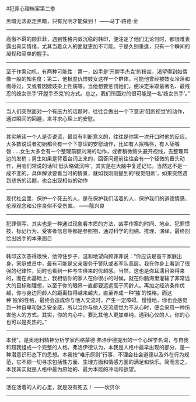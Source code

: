 #犯罪心理档案第二季

黑暗无法驱走黑暗，只有光明才能做到！ ——马丁·路德·金

---

高傲不羁的顾菲菲，遇到性格内敛沉稳的韩印，便注定了他们无论何时，都很难表露出真实情绪，尤其当着众人的面就更加不可能。于是久别重逢，只有一个瞬间的凝视和简单的握手。

---

至于作案动机，有两种可能性：第一，凶手是‘开膛手杰克’的粉丝，渴望得到如偶像一般的知名度；第二，他极度仇恨妓女这样一个群体，可能他曾经被妓女冷落和侮辱过，又或者因嫖妓染上性病等。当他想要惩罚她们，便决定采取最著名、最残忍的妓女杀手‘开膛手杰克’的方式。总之，我们所面对的很可能是一名‘妓女杀手’。”

---

当人们突然面对一个有压力的话题时，往往会做出一个下意识‘阻断视觉’的动作，通过瞬间的回避，来寻求心理上的安慰。

---

其实解读一个人是否说谎，最具有判断意义的，往往是你第一次开口时他的反应。大多数说谎者初始都会有一个下意识的安慰动作，比如有人抿嘴唇，有人舔嘴唇……女生大多会有一个整理前额刘海的动作，或者稍微侧头避开视线，去整理耳边的发梢；男生如果是背着台词上来的，回答问题前往往会有一个轻微的垂头动作，用咱们常说的话叫‘低头略做沉吟’，其实是在大脑中复述记忆。当然这不是一成不变的，具体解读要看当时的情景，就如我刚刚提到的‘视觉阻断’，如果突然遇到悲伤的话题，也会出现相似的动作

---

现代社会里，保护一个死去的人，是在保护我们活着的人，保护我们的道德情感、伦理观念和公序良俗不受伤害。 ——陈兴良

---

犯罪侧写，其实也是一种通过现象看本质的方法，凶手作案的时间、地点、犯罪惯技、标记行为、受害者信息等都是参照物，通过科学的归纳、推理、演绎，最终剖绘出凶手的本来面目

---

韩印这次答得很快，他停住步子，温和地望向顾菲菲说：“你应该是高干家庭出身，家庭成员中，最有可能是父亲服务于警队或者军队高层。我在你身上看到了很强的纪律性，同时也看到一种与生俱来的优越感。当然，这也是你耳濡目染得来的，而在此基础上，我相信你的家人在你很小的时候，就在你脑海里灌输了非常远大的目标和理想，以至于你的眼界一直都要远远高于同龄人。再加之经济条件优越，你与身边同龄人的距离拉得越来越大，直至养成一种‘独’的性格。而这种‘独’的性格，最终会造成你与他人交流时，产生一定障碍。慢慢地，你也会感觉到一种自卑和缺乏安全感，所以当你与他人交流感觉力不从心时，便会采用一种伤害他人的方式。其实，你的内心中，要比其他人更加单纯，遇到心仪的人，你的心也可以是炙热的。”

---

本我”，是奥地利精神分析学家西格蒙德·弗洛伊德提出的一个心理学名词，与自我和超我组成一个完整的人格。弗洛伊德认为，本我是人格中最早出现的部分，是一种潜意识形态下的思想。本我按“唯乐原则”行事，不理会社会道德以及外在行为规范，它不顾一切寻求包括性方面、生理方面和情感方面的满足和快乐。简而言之，本我其实就是人格中最为原始的、最为本能的冲动和欲望。

---

活在活着的人的心里，就是没有死去！ ——坎贝尔

---

